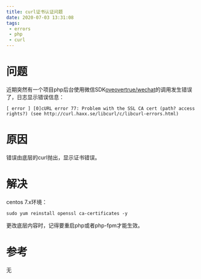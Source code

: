 ```yaml
---
title: curl证书认证问题
date: 2020-07-03 13:31:08
tags:
 - errors
 - php
 - curl
---
```

# 问题
近期突然有一个项目php后台使用微信SDK[oveovertrue/wechat](https://github.com/overtrue/wechat/)的调用发生错误了，日志显示错误信息：
```
[ error ] [0]cURL error 77: Problem with the SSL CA cert (path? access rights?) (see http://curl.haxx.se/libcurl/c/libcurl-errors.html)
```
# 原因
错误由底层的curl抛出，显示证书错误。
# 解决
centos 7.x环境：
```
sudo yum reinstall openssl ca-certificates -y
```
更改底层内容时，记得要重启php或者php-fpm才能生效。
# 参考
无